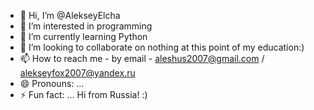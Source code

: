 - 👋 Hi, I’m @AlekseyElcha
- 👀 I’m interested in programming
- 🌱 I’m currently learning Python
- 💞️ I’m looking to collaborate on nothing at this point of my education:)
- 📫 How to reach me - by email - aleshus2007@gmail.com / alekseyfox2007@yandex.ru
- 😄 Pronouns: ...
- ⚡ Fun fact: ...
       Hi from Russia! :)
<!---
AlekseyElcha/AlekseyElcha is a ✨ special ✨ repository because its `README.md` (this file) appears on your GitHub profile.
You can click the Preview link to take a look at your changes.
--->
